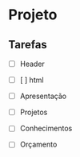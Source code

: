 # Projeto

## Tarefas

- [ ] Header
- [ ] [ ] html
      
- [ ] Apresentação
- [ ] Projetos
- [ ] Conhecimentos
- [ ] Orçamento
